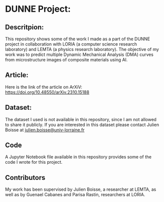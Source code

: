 # DUNNE Project:

## Descritpion:
This repository shows some of the work I made as a part of the DUNNE project in collaboration with LORIA (a computer science research laboratory) and LEMTA (a physics research laboratory). The objective of my work was to predict multiple Dynamic Mechanical Analysis (DMA) curves from microstructure images of composite materials using AI. 

## Article: 
Here is the link of the article on ArXiV: https://doi.org/10.48550/arXiv.2310.15188

## Dataset:
The dataset I used is not available in this repository, since I am not allowed to share it publicly. If you are interested in this dataset please contact Julien Boisse at julien.boisse@univ-lorraine.fr

## Code
A Jupyter Notebook file available in this repository provides some of the code I wrote for this project.

## Contributors
My work has been supervised by Julien Boisse, a researcher at LEMTA, as well as by Guenael Cabanes and Parisa Rastin, researchers at LORIA.


